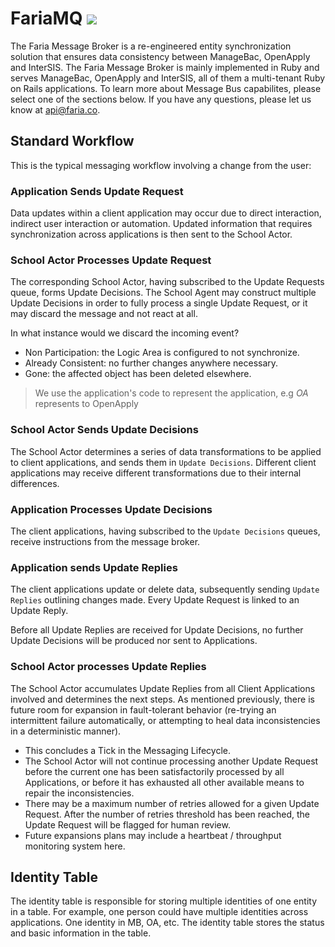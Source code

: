 <h1 id="mq">
  FariaMQ
  <img src="/images/icon-mq-text.png">
</h1>
 

The Faria Message Broker is a re-engineered entity synchronization solution that ensures data consistency between ManageBac, OpenApply and InterSIS. The Faria Message Broker is mainly implemented in Ruby and serves ManageBac, OpenApply and InterSIS, all of them a multi-tenant Ruby on Rails applications.
To learn more about Message Bus capabilites, please select one of the sections below. If you have any questions, please let us know at [api@faria.co](mailto:api@faria.co).

## Standard Workflow

This is the typical messaging workflow involving a change from the user:

### Application Sends Update Request

Data updates within a client application may occur due to direct interaction, indirect user interaction or automation. Updated information that requires synchronization across applications is then sent to the School Actor.

### School Actor Processes Update Request

The corresponding School Actor, having subscribed to the Update Requests queue, forms Update Decisions.
The School Agent may construct multiple Update Decisions in order to fully process a single Update Request, or it may discard the message and not react at all.

<aside class="notice">
In what instance would we discard the incoming event?

<ul>
  <li>Non Participation: the Logic Area is configured to not synchronize.</li>
  <li>Already Consistent: no further changes anywhere necessary.</li>
  <li>Gone: the affected object has been deleted elsewhere.</li>
</ul>
</aside>

> We use the application's code to represent the application, e.g *OA* represents to OpenApply

### School Actor Sends Update Decisions

The School Actor determines a series of data transformations to be applied to client applications, and sends them in `Update Decisions`.
Different client applications may receive different transformations due to their internal differences.

### Application Processes Update Decisions

The client applications, having subscribed to the `Update Decisions` queues, receive instructions from the message broker.

### Application sends Update Replies

The client applications update or delete data, subsequently sending `Update Replies` outlining changes made. Every Update Request is linked to an Update Reply.

<aside class="success">
Before all Update Replies are received for Update Decisions, no further Update Decisions will be produced nor sent to Applications.
</aside>

### School Actor processes Update Replies

The School Actor accumulates Update Replies from all Client Applications involved and determines the next steps. As mentioned previously, there is future room for expansion in fault-tolerant behavior (re-trying an intermittent failure automatically, or attempting to heal data inconsistencies in a deterministic manner).

* This concludes a Tick in the Messaging Lifecycle.
* The School Actor will not continue processing another Update Request before the current one has been satisfactorily processed by all Applications, or before it has exhausted all other available means to repair the inconsistencies.
* There may be a maximum number of retries allowed for a given Update Request. After the number of retries threshold has been reached, the Update Request will be flagged for human review.
* Future expansions plans may include a heartbeat / throughput monitoring system here.


## Identity Table
The identity table is responsible for storing multiple identities of one entity in a table. For example, one person could have multiple identities across applications. One identity in MB, OA, etc. The identity table stores the status and basic information in the table.

